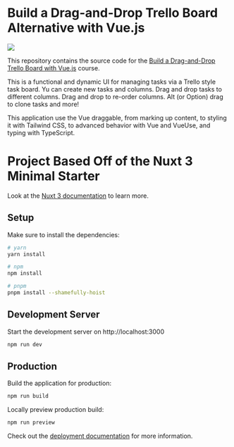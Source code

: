 # Build a Drag-and-Drop Trello Board Alternative with Vue.js

[![](https://vueschool.io/storage/media/e2b63c8f05b9ddc0efca2b3fddbaf909/Build-a-Trello-Board-Illustration-02.jpg)](https://vueschool.io/courses/build-a-drag-and-drop-trello-board)

This repository contains the source code for the [Build a Drag-and-Drop Trello Board with Vue.js](https://vueschool.io/courses/build-a-drag-and-drop-trello-board) course.

This is a functional and dynamic UI for managing tasks via a Trello style task board. Yu can create new tasks and columns. Drag and drop tasks to different columns. Drag and drop to re-order columns. Alt (or Option) drag to clone tasks and more!

This application use the Vue draggable, from marking up content, to styling it with Tailwind CSS, to advanced behavior with Vue and VueUse, and typing with TypeScript.

# Project Based Off of the Nuxt 3 Minimal Starter

Look at the [Nuxt 3 documentation](https://nuxt.com/docs/getting-started/introduction) to learn more.

## Setup

Make sure to install the dependencies:

```bash
# yarn
yarn install

# npm
npm install

# pnpm
pnpm install --shamefully-hoist
```

## Development Server

Start the development server on http://localhost:3000

```bash
npm run dev
```

## Production

Build the application for production:

```bash
npm run build
```

Locally preview production build:

```bash
npm run preview
```

Check out the [deployment documentation](https://nuxt.com/docs/getting-started/deployment) for more information.
